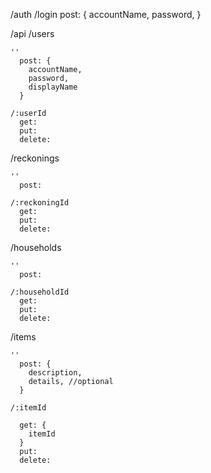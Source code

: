 /auth
  /login
    post: {
      accountName,
      password,
    }

/api
  /users

    ''
      post: {
        accountName,
        password,
        displayName
      }

    /:userId
      get:
      put:
      delete:

  /reckonings

    ''
      post:

    /:reckoningId
      get:
      put:
      delete:

  /households

    ''
      post:

    /:householdId
      get:
      put:
      delete:

  /items

    ''
      post: {
        description,
        details, //optional
      }

    /:itemId
    
      get: {
        itemId
      }
      put:
      delete: